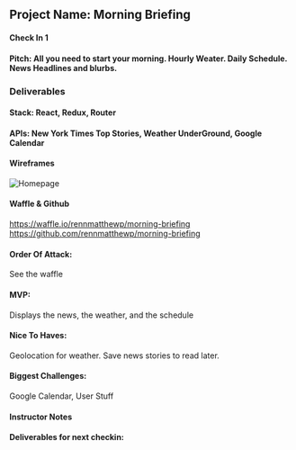 ## Project Name: Morning Briefing

#### Check In 1

#### Pitch: All you need to start your morning. Hourly Weater. Daily Schedule. News Headlines and blurbs.

### Deliverables

#### Stack: React, Redux, Router

#### APIs: New York Times Top Stories, Weather UnderGround, Google Calendar 

#### Wireframes
![Homepage](https://i.imgur.com/hpjjFag.png)

#### Waffle & Github
https://waffle.io/rennmatthewp/morning-briefing
https://github.com/rennmatthewp/morning-briefing

#### Order Of Attack:
See the waffle

#### MVP:
Displays the news, the weather, and the schedule

#### Nice To Haves:
Geolocation for weather. Save news stories to read later. 

#### Biggest Challenges:
Google Calendar, User Stuff

#### Instructor Notes

#### Deliverables for next checkin:
